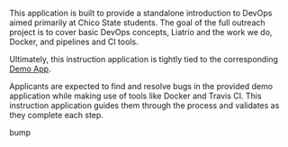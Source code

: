 This application is built to provide a standalone introduction to DevOps
aimed primarily at Chico State students. The goal of the full outreach
project is to cover basic DevOps concepts, Liatrio and the work we do,
Docker, and pipelines and CI tools.

Ultimately, this instruction application is tightly tied to the corresponding
[Demo App](https://github.com/liatrio/apprentice-outreach-demo-application).

Applicants are expected to find and resolve bugs in the provided demo
application while making use of tools like Docker and Travis CI.
This instruction application guides them through the process
and validates as they complete each step.

bump
